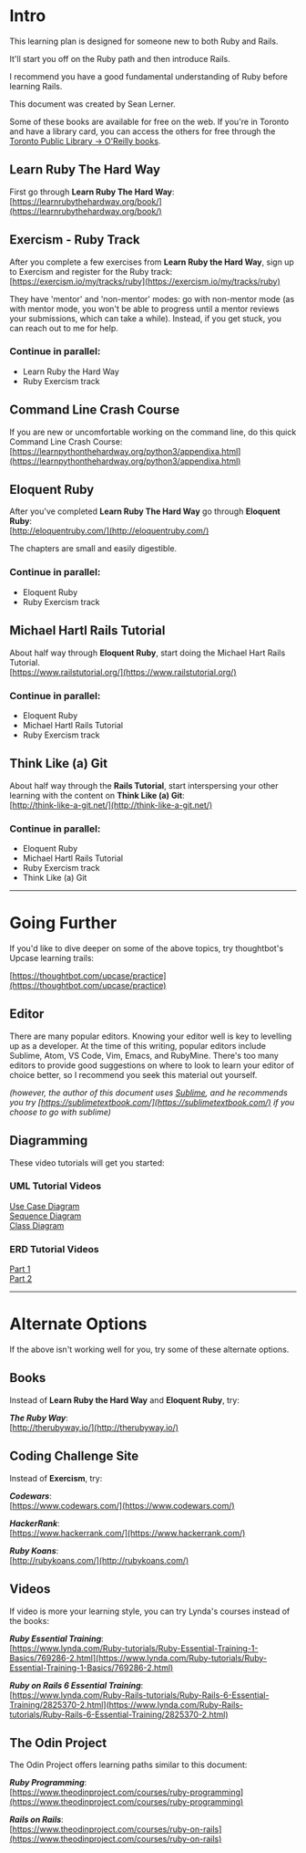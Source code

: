 # Intro

This learning plan is designed for someone new to both Ruby and Rails.

It'll start you off on the Ruby path and then introduce Rails.

I recommend you have a good fundamental understanding of Ruby before learning Rails.

This document was created by Sean Lerner.

Some of these books are available for free on the web.  If you're in Toronto and have a library card, you can access the others for free through the [Toronto Public Library -> O'Reilly books](https://www.torontopubliclibrary.ca/detail.jsp?Entt=RDMEDB0099&R=EDB0099).

## Learn Ruby The Hard Way

First go through **Learn Ruby The Hard Way**:<br>
[https://learnrubythehardway.org/book/](https://learnrubythehardway.org/book/)

## Exercism - Ruby Track

After you complete a few exercises from **Learn Ruby the Hard Way**, sign up to Exercism and register for the Ruby track:<br>
[https://exercism.io/my/tracks/ruby](https://exercism.io/my/tracks/ruby)

They have 'mentor' and 'non-mentor' modes: go with non-mentor mode (as with mentor mode, you won't be able to progress until a mentor reviews your submissions, which can take a while). Instead, if you get stuck, you can reach out to me for help.

### Continue in parallel:

- Learn Ruby the Hard Way
- Ruby Exercism track

## Command Line Crash Course

If you are new or uncomfortable working on the command line, do this quick Command Line Crash Course:<br>
[https://learnpythonthehardway.org/python3/appendixa.html](https://learnpythonthehardway.org/python3/appendixa.html)

## Eloquent Ruby

After you've completed **Learn Ruby The Hard Way** go through **Eloquent Ruby**:<br>
[http://eloquentruby.com/](http://eloquentruby.com/)

The chapters are small and easily digestible.

### Continue in parallel:

- Eloquent Ruby
- Ruby Exercism track

## Michael Hartl Rails Tutorial

About half way through **Eloquent Ruby**, start doing the Michael Hart Rails Tutorial.<br>
[https://www.railstutorial.org/](https://www.railstutorial.org/)

### Continue in parallel:

- Eloquent Ruby
- Michael Hartl Rails Tutorial
- Ruby Exercism track

## Think Like (a) Git

About half way through the **Rails Tutorial**, start interspersing your other learning with the content on **Think Like (a) Git**:<br>
[http://think-like-a-git.net/](http://think-like-a-git.net/)

### Continue in parallel:

- Eloquent Ruby
- Michael Hartl Rails Tutorial
- Ruby Exercism track
- Think Like (a) Git

---

# Going Further

If you'd like to dive deeper on some of the above topics, try thoughtbot's Upcase learning trails:

[https://thoughtbot.com/upcase/practice](https://thoughtbot.com/upcase/practice)

## Editor

There are many popular editors. Knowing your editor well is key to levelling up as a developer. At the time of this writing, popular editors include Sublime, Atom, VS Code, Vim, Emacs, and RubyMine. There's too many editors to provide good suggestions on where to look to learn your editor of choice better, so I recommend you seek this material out yourself.

*(however, the author of this document uses [Sublime](https://www.sublimetext.com), and he recommends you try [https://sublimetextbook.com/](https://sublimetextbook.com/) if you choose to go with sublime)*

## Diagramming

These video tutorials will get you started:

### UML Tutorial Videos

[Use Case Diagram](https://youtube.com/watch?v=zid-MVo7M-E)<br>
[Sequence Diagram](https://youtube.com/watch?v=pCK6prSq8aw)<br>
[Class Diagram](https://youtube.com/watch?v=UI6lqHOVHic)

### ERD Tutorial Videos

[Part 1](https://youtube.com/watch?v=QpdhBUYk7Kk)<br>
[Part 2](https://youtube.com/watch?v=-CuY5ADwn24)

---

# Alternate Options

If the above isn't working well for you, try some of these alternate options.

## Books

Instead of **Learn Ruby the Hard Way** and **Eloquent Ruby**, try:

***The Ruby Way***:<br>
[http://therubyway.io/](http://therubyway.io/)

## Coding Challenge Site

Instead of **Exercism**, try:

***Codewars***:<br>
[https://www.codewars.com/](https://www.codewars.com/)

***HackerRank***:<br>
[https://www.hackerrank.com/](https://www.hackerrank.com/)

***Ruby Koans***:<br>
[http://rubykoans.com/](http://rubykoans.com/)

## Videos

If video is more your learning style, you can try Lynda's courses instead of the books:

***Ruby Essential Training***:<br>
[https://www.lynda.com/Ruby-tutorials/Ruby-Essential-Training-1-Basics/769286-2.html](https://www.lynda.com/Ruby-tutorials/Ruby-Essential-Training-1-Basics/769286-2.html)

***Ruby on Rails 6 Essential Training***:<br>
[https://www.lynda.com/Ruby-Rails-tutorials/Ruby-Rails-6-Essential-Training/2825370-2.html](https://www.lynda.com/Ruby-Rails-tutorials/Ruby-Rails-6-Essential-Training/2825370-2.html)

## The Odin Project

The Odin Project offers learning paths similar to this document:

***Ruby Programming***:<br>
[https://www.theodinproject.com/courses/ruby-programming](https://www.theodinproject.com/courses/ruby-programming)

***Rails on Rails***:<br>
[https://www.theodinproject.com/courses/ruby-on-rails](https://www.theodinproject.com/courses/ruby-on-rails)
